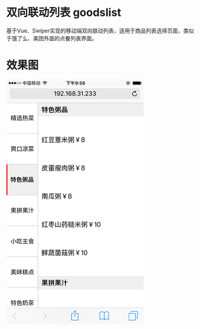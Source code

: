 # 双向联动列表 goodslist  
基于Vue、Swiper实现的移动端双向联动列表，适用于商品列表选择页面，类似于饿了么、美团外面的点餐列表界面。  
# 效果图  
![Demo](https://raw.githubusercontent.com/inJonathan/imagestore/master/IMG_0737.PNG)
